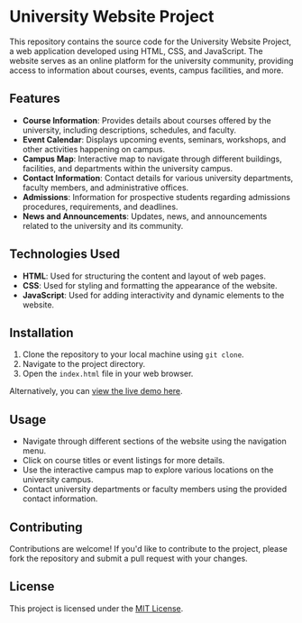 

# University Website Project

This repository contains the source code for the University Website Project, a web application developed using HTML, CSS, and JavaScript. The website serves as an online platform for the university community, providing access to information about courses, events, campus facilities, and more.

## Features

- **Course Information**: Provides details about courses offered by the university, including descriptions, schedules, and faculty.
- **Event Calendar**: Displays upcoming events, seminars, workshops, and other activities happening on campus.
- **Campus Map**: Interactive map to navigate through different buildings, facilities, and departments within the university campus.
- **Contact Information**: Contact details for various university departments, faculty members, and administrative offices.
- **Admissions**: Information for prospective students regarding admissions procedures, requirements, and deadlines.
- **News and Announcements**: Updates, news, and announcements related to the university and its community.

## Technologies Used

- **HTML**: Used for structuring the content and layout of web pages.
- **CSS**: Used for styling and formatting the appearance of the website.
- **JavaScript**: Used for adding interactivity and dynamic elements to the website.

## Installation

1. Clone the repository to your local machine using `git clone`.
2. Navigate to the project directory.
3. Open the `index.html` file in your web browser.

Alternatively, you can [view the live demo here](#).

## Usage

- Navigate through different sections of the website using the navigation menu.
- Click on course titles or event listings for more details.
- Use the interactive campus map to explore various locations on the university campus.
- Contact university departments or faculty members using the provided contact information.

## Contributing

Contributions are welcome! If you'd like to contribute to the project, please fork the repository and submit a pull request with your changes.

## License

This project is licensed under the [MIT License](LICENSE).
